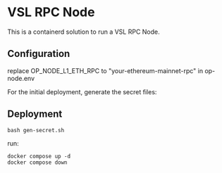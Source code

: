 # VSL RPC Node
This is a containerd solution to run a VSL RPC Node.

## Configuration
replace OP_NODE_L1_ETH_RPC to "your-ethereum-mainnet-rpc" in op-node.env


For the initial deployment, generate the secret files:

## Deployment
```azure
bash gen-secret.sh
```


run:
```azure
docker compose up -d 
docker compose down
```


